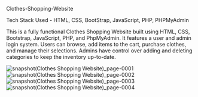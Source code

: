 Clothes-Shopping-Website

Tech Stack Used - HTML, CSS, BootStrap, JavaScript, PHP, PHPMyAdmin

This is a fully functional Clothes Shopping Website built using HTML, CSS, Bootstrap, JavaScript, PHP, and PhpMyAdmin. 
It features a user and admin login system. Users can browse, add items to the cart, purchase clothes, and manage their selections.
Admins have control over adding and deleting categories to keep the inventory up-to-date.


![snapshot(Clothes Shopping Website)_page-0001](https://github.com/user-attachments/assets/b16538e4-a8f7-4d7c-82b6-cba0e05bed2a)
![snapshot(Clothes Shopping Website)_page-0002](https://github.com/user-attachments/assets/a3768827-7eaf-4679-94ce-1edbb63073d6)
![snapshot(Clothes Shopping Website)_page-0003](https://github.com/user-attachments/assets/50e82aaa-0e29-4e37-ae5f-b02d94ed3c51)
![snapshot(Clothes Shopping Website)_page-0004](https://github.com/user-attachments/assets/c766ca0f-2050-4538-a894-f0abd2b55986)

